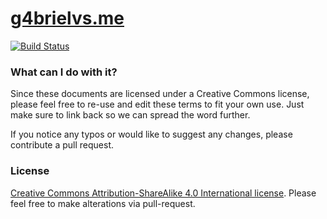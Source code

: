 # [g4brielvs.me](http://g4brielvs.github.io)

[![Build Status](https://travis-ci.org/g4brielvs/g4brielvs.github.io.svg?branch=master)](https://travis-ci.org/g4brielvs/g4brielvs.github.io)

### What can I do with it?
Since these documents are licensed under a Creative Commons license, please feel free to re-use and edit these terms to fit your own use. Just make sure to link back so we can spread the word further.

If you notice any typos or would like to suggest any changes, please contribute a pull request.

### License
[Creative Commons Attribution-ShareAlike 4.0 International license](http://creativecommons.org/licenses/by-sa/4.0/).
Please feel free to make alterations via pull-request.
